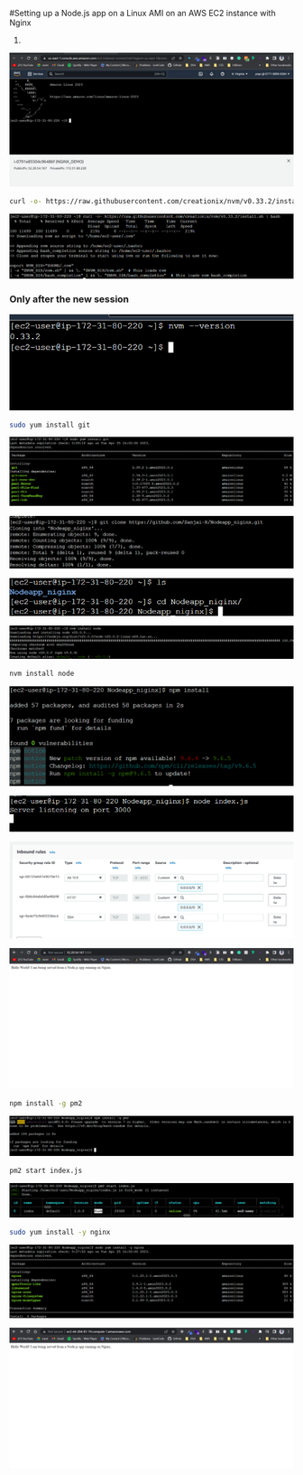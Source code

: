 #Setting up a Node.js app on a Linux AMI on an AWS EC2 instance with Nginx

1. 

![Untitled](Presentation/Untitled.png)

```bash
curl -o- https://raw.githubusercontent.com/creationix/nvm/v0.33.2/install.sh | bash
```

![Untitled](Presentation/Untitled%201.png)

### Only after the new session

![Untitled](Presentation/Untitled%202.png)

```bash
sudo yum install git
```

![Untitled](Presentation/Untitled%203.png)

![Untitled](Presentation/Untitled%204.png)

![Untitled](Presentation/Untitled%205.png)

![Untitled](Presentation/Untitled%206.png)

```bash
nvm install node
```

![Untitled](Presentation/Untitled%207.png)

![Untitled](Presentation/Untitled%208.png)

![Untitled](Presentation/Untitled%209.png)

![Untitled](Presentation/Untitled%2010.png)

```bash
npm install -g pm2
```

![Untitled](Presentation/Untitled%2011.png)

```bash
pm2 start index.js
```

![Untitled](Presentation/Untitled%2012.png)

```bash
sudo yum install -y nginx
```

![Untitled](Presentation/Untitled%2013.png)

![Untitled](Presentation/Untitled%2014.png)
